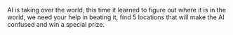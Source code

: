 AI is taking over the world, this time it learned to figure out where it is in the world, we need your help in beating it, find 5 locations that will make the AI confused and win a special prize.
